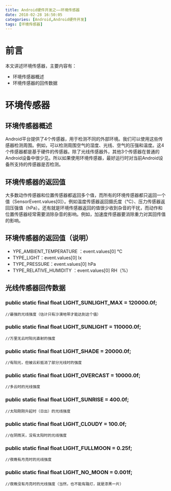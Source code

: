 ```yaml
---
title: Android硬件开发之——环境传感器
date: 2018-02-28 16:50:05
categories: [Android,Android硬件开发]
tags: [环境传感器]
---
```

# 前言 
本文讲述环境传感器，主要内容有：  

- 环境传感器概述 
- 环境传感器的回传数据

<!--more-->  

# 环境传感器 
## 环境传感器概述
Android平台提供了4个传感器，用于检测不同的外部环境。我们可以使用这些传感器检测周围。例如，可以检测周围空气的湿度、光线、空气的压强和温度。这4个传感器都是基于硬件的传感器。除了光线传感器外，其他3个传感器在普通的Android设备中很少见。所以如果使用环境传感器，最好运行时对当前Android设备所支持的传感器是否检测。
  
## 环境传感器的返回值 
大多数动作传感器和位置传感器都返回多个值，而所有的环境传感器都只返回一个值（SensorEvent.values[0]）。例如温度传感器返回摄氏度（°C）、压力传感器返回压强值（hPa）。还有就是环境传感器返回的值很少收到杂音的干扰，而动作和位置传感器经常需要消除杂音的影响。例如，加速度传感器要消除重力对其回传值的影响。
  
## 环境传感器的返回值（说明）  

- YPE_AMBIENT_TEMPERATURE ：event.values[0] 	°C
- TYPE_LIGHT：event.values[0] 	lx 
- TYPE_PRESSURE：event.values[0] 	hPa
- TYPE_RELATIVE_HUMIDITY ：event.values[0] 	RH（%）	

## 光线传感器回传数据
 
### public static final float LIGHT_SUNLIGHT_MAX = 120000.0f;    
	//最强的光线强度（估计只有沙漠地带才能达到这个值）
### public static final float LIGHT_SUNLIGHT  =  110000.0f;   
	//万里无云时阳光直射的强度
### public static final float LIGHT_SHADE  =  20000.0f;    
	//有阳光，但被云彩抵消了部分光线时的强度
###  public static final float LIGHT_OVERCAST     = 10000.0f;	    
	//多云时的光线强度 
### public static final float LIGHT_SUNRISE      = 400.0f;  
	//太阳刚刚升起时（日出）的光线强度
### public static final float LIGHT_CLOUDY       = 100.0f;   
	//在阴雨天，没有太阳时的光线强度
### public static final float LIGHT_FULLMOON     = 0.25f;   
	//夜晚有月亮时的光线强度
### public static final float LIGHT_NO_MOON      = 0.001f;  
	//夜晚没有月亮时的光线强度（当然，也不能有路灯，就是漆黑一片）


